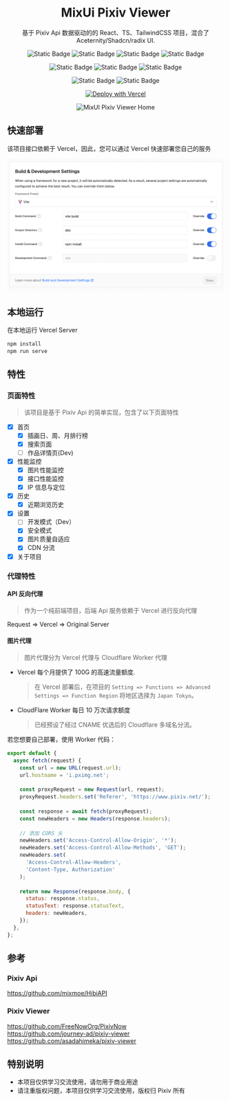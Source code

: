 <div align="center">
  
# MixUi Pixiv Viewer

基于 Pixiv Api 数据驱动的的 React、TS、TailwindCSS 项目，混合了 Aceternity/Shadcn/radix UI.

![Static Badge](https://img.shields.io/badge/react-black?style=flat&logo=react&logoColor=%23F7DF1E)
![Static Badge](https://img.shields.io/badge/typescript-black?style=flat&logo=typescript&logoColor=%23F7DF1E)
![Static Badge](https://img.shields.io/badge/tailwindcss-black?style=flat&logo=tailwindcss&logoColor=%23F7DF1E)
![Static Badge](https://img.shields.io/badge/vite-black?style=flat&logo=vite&logoColor=%23F7DF1E)

![Static Badge](https://img.shields.io/badge/aceternityui-black?style=flat&logo=shadcnui&logoColor=%23F7DF1E)
![Static Badge](https://img.shields.io/badge/shadcnui-black?style=flat&logo=shadcnui&logoColor=%23F7DF1E)
![Static Badge](https://img.shields.io/badge/radixui-black?style=flat&logo=radixui&logoColor=%23F7DF1E)

![Static Badge](https://img.shields.io/badge/vercel-black?style=flat&logo=vercel&logoColor=%23F7DF1E)
![Static Badge](https://img.shields.io/badge/cloudflare-black?style=flat&logo=cloudflare&logoColor=%23F7DF1E)

[![Deploy with Vercel](https://vercel.com/button)](https://vercel.com/new/clone?repository-url=https://github.com/inokoe/MixUI-Pixiv-Viewer&demo-title=MuiPixivViewer)

![MixUI Pixiv Viewer Home](./public/readme/PixivHome.png)

</div>

## 快速部署

该项目接口依赖于 Vercel，因此，您可以通过 Vercel 快速部署您自己的服务

![Vercel Config](./public/readme/VercelConfig.png)

## 本地运行

在本地运行 Vercel Server

```bash
npm install
npm run serve
```

## 特性

### 页面特性

> 该项目是基于 Pixiv Api 的简单实现，包含了以下页面特性

- [x] 首页
  - [x] 插画日、周、月排行榜
  - [x] 搜索页面
  - [ ] 作品详情页(Dev)
- [x] 性能监控
  - [x] 图片性能监控
  - [x] 接口性能监控
  - [x] IP 信息与定位
- [x] 历史
  - [x] 近期浏览历史
- [x] 设置
  - [ ] 开发模式（Dev）
  - [x] 安全模式
  - [x] 图片质量自适应
  - [x] CDN 分流
- [x] 关于项目

### 代理特性

#### API 反向代理

> 作为一个纯前端项目，后端 Api 服务依赖于 Vercel 进行反向代理

Request => Vercel => Original Server

#### 图片代理

> 图片代理分为 Vercel 代理与 Cloudflare Worker 代理

- Vercel 每个月提供了 100G 的高速流量额度.

  > 在 Vercel 部署后，在项目的 `Setting => Functions => Advanced Settings => Function Region` 将地区选择为 `Japan Tokyo`。

- CloudFlare Worker 每日 10 万次请求额度
  > 已经预设了经过 CNAME 优选后的 Cloudflare 多域名分流。

若您想要自己部署，使用 Worker 代码：

```js
export default {
  async fetch(request) {
    const url = new URL(request.url);
    url.hostname = 'i.pximg.net';

    const proxyRequest = new Request(url, request);
    proxyRequest.headers.set('Referer', 'https://www.pixiv.net/');

    const response = await fetch(proxyRequest);
    const newHeaders = new Headers(response.headers);

    // 添加 CORS 头
    newHeaders.set('Access-Control-Allow-Origin', '*');
    newHeaders.set('Access-Control-Allow-Methods', 'GET');
    newHeaders.set(
      'Access-Control-Allow-Headers',
      'Content-Type, Authorization'
    );

    return new Response(response.body, {
      status: response.status,
      statusText: response.statusText,
      headers: newHeaders,
    });
  },
};
```

## 参考

### Pixiv Api

https://github.com/mixmoe/HibiAPI

### Pixiv Viewer

https://github.com/FreeNowOrg/PixivNow  
https://github.com/journey-ad/pixiv-viewer  
https://github.com/asadahimeka/pixiv-viewer

## 特别说明

- 本项目仅供学习交流使用，请勿用于商业用途
- 请注重版权问题，本项目仅供学习交流使用，版权归 Pixiv 所有
